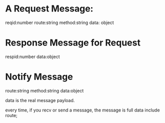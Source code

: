 # A Request Message:
reqid:number
route:string
method:string
data: object

# Response Message for Request
respid:number
data:object


# Notify Message
route:string
method:string
data:object

data is the real message payload.


every time, if you recv or send a message, the message is full data include route;